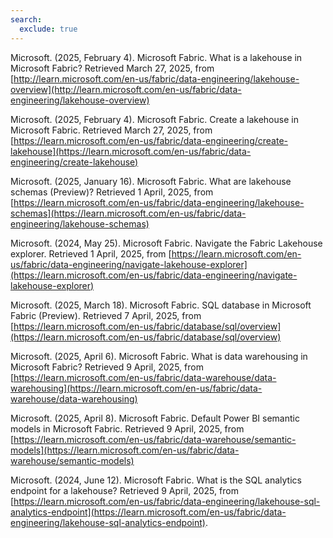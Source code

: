 ```yaml
---
search:
  exclude: true
---
```


Microsoft. (2025, February 4). Microsoft Fabric. What is a lakehouse in Microsoft Fabric? Retrieved March 27, 2025, from [http://learn.microsoft.com/en-us/fabric/data-engineering/lakehouse-overview](http://learn.microsoft.com/en-us/fabric/data-engineering/lakehouse-overview)

Microsoft. (2025, February 4). Microsoft Fabric. Create a lakehouse in Microsoft Fabric. Retrieved March 27, 2025, from [https://learn.microsoft.com/en-us/fabric/data-engineering/create-lakehouse](https://learn.microsoft.com/en-us/fabric/data-engineering/create-lakehouse)

Microsoft. (2025, January 16). Microsoft Fabric. What are lakehouse schemas (Preview)? Retrieved 1 April, 2025, from [https://learn.microsoft.com/en-us/fabric/data-engineering/lakehouse-schemas](https://learn.microsoft.com/en-us/fabric/data-engineering/lakehouse-schemas)

Microsoft. (2024, May 25). Microsoft Fabric. Navigate the Fabric Lakehouse explorer. Retrieved 1 April, 2025, from [https://learn.microsoft.com/en-us/fabric/data-engineering/navigate-lakehouse-explorer](https://learn.microsoft.com/en-us/fabric/data-engineering/navigate-lakehouse-explorer)

Microsoft. (2025, March 18). Microsoft Fabric. SQL database in Microsoft Fabric (Preview). Retrieved 7 April, 2025, from [https://learn.microsoft.com/en-us/fabric/database/sql/overview](https://learn.microsoft.com/en-us/fabric/database/sql/overview)

Microsoft. (2025, April 6). Microsoft Fabric. What is data warehousing in Microsoft Fabric? Retrieved 9 April, 2025, from [https://learn.microsoft.com/en-us/fabric/data-warehouse/data-warehousing](https://learn.microsoft.com/en-us/fabric/data-warehouse/data-warehousing)

Microsoft. (2025, April 8). Microsoft Fabric. Default Power BI semantic models in Microsoft Fabric. Retrieved 9 April, 2025, from [https://learn.microsoft.com/en-us/fabric/data-warehouse/semantic-models](https://learn.microsoft.com/en-us/fabric/data-warehouse/semantic-models)

Microsoft. (2024, June 12). Microsoft Fabric. What is the SQL analytics endpoint for a lakehouse? Retrieved 9 April, 2025, from [https://learn.microsoft.com/en-us/fabric/data-engineering/lakehouse-sql-analytics-endpoint](https://learn.microsoft.com/en-us/fabric/data-engineering/lakehouse-sql-analytics-endpoint).